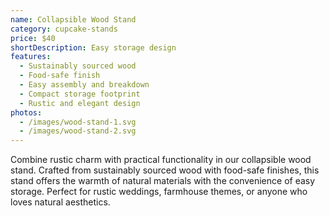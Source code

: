 ```yaml
---
name: Collapsible Wood Stand
category: cupcake-stands
price: $40
shortDescription: Easy storage design
features:
  - Sustainably sourced wood
  - Food-safe finish
  - Easy assembly and breakdown
  - Compact storage footprint
  - Rustic and elegant design
photos:
  - /images/wood-stand-1.svg
  - /images/wood-stand-2.svg
---
```


Combine rustic charm with practical functionality in our collapsible wood stand.
Crafted from sustainably sourced wood with food-safe finishes, this stand offers the warmth of natural materials with the convenience of easy storage.
Perfect for rustic weddings, farmhouse themes, or anyone who loves natural aesthetics.